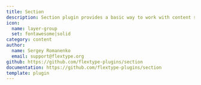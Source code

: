 ```yaml
---
title: Section
description: Section plugin provides a basic way to work with content sections.
icon:
  name: layer-group
  set: fontawesome|solid
category: content
author:
  name: Sergey Romanenko
  email: support@flextype.org
github: https://github.com/flextype-plugins/section
documentation: https://github.com/flextype-plugins/section
template: plugin
---
```


